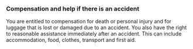 ###  Compensation and help if there is an accident

You are entitled to compensation for death or personal injury and for luggage
that is lost or damaged due to an accident. You also have the right to
reasonable assistance immediately after an accident. This can include
accommodation, food, clothes, transport and first aid.
